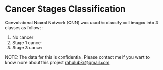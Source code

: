# Cancer Stages Classification

Convolutional Neural Network (CNN) was used to classify cell images into 3 classes as follows:
1. No cancer
2. Stage 1 cancer
3. Stage 3 cancer

NOTE: The data for this is confidential. Please contact me if you want to know more about this project <rahulub3r@gmail.com>